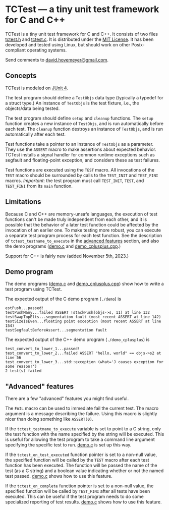 # TCTest — a tiny unit test framework for C and C++

TCTest is a tiny unit test framework for C and C++.  It consists of two
files [tctest.h](tctest.h) and [tctest.c](tctest.c).  It is distributed
under the [MIT License](https://opensource.org/licenses/MIT).  It has been
developed and tested using Linux, but should work on other Posix-compliant
operating systems.

Send comments to [david.hovemeyer@gmail.com](mailto:david.hovemeyer@gmail.com).

## Concepts

TCTest is modeled on [JUnit 4](https://junit.org/junit4/).

The test program should define a `TestObjs` data type (typically a
typedef for a struct type.)  An instance of `TestObjs` is the test
fixture, i.e., the objects/data being tested.

The test program should define `setup` and `cleanup` functions.
The `setup` function creates a new instance of `TestObjs`, and is run
automatically before each test.  The `cleanup` function destroys an
instance of `TestObjs`, and is run automatically after each test.

Test functions take a pointer to an instance of `TestObjs` as a parameter.
They use the `ASSERT` macro to make assertions about expected behavior.
TCTest installs a signal handler for common runtime exceptions such
as segfault and floating-point exception, and considers these as test
failures.

Test functions are executed using the `TEST` macro.  All invocations of
the `TEST` macro should be surrounded by calls to the `TEST_INIT` and
`TEST_FINI` macros.  *Important*: the test program must call `TEST_INIT`,
`TEST`, and `TEST_FINI` from its `main` function.

## Limitations

Because C and C++ are memory-unsafe languages, the execution of test
functions can't be made truly independent from each other, and it is
possible that the behavior of a later test function could be affected
by the invocation of an earlier one.  To make testing more robust, you
can execute a separate test program process for each test function.
See the description of `tctest_testname_to_execute` in the [advanced
features](#advanced-features) section, and also the demo programs
([demo.c](demo.c) and [demo\_cplusplus.cpp](demo_cplusplus.cpp).)

Support for C++ is fairly new (added November 5th, 2023.)

## Demo program

The demo programs ([demo.c](demo.c) and
[demo\_cplusplus.cpp](demo_cplusplus.cpp)) show how to write a test
program using TCTest.

The expected output of the C demo program (`./demo`) is

```
estPush...passed!
testPushMany...failed ASSERT !stackPush(objs->s, 11) at line 132
testSwapTopElts...segmentation fault (most recent ASSERT at line 142)
testSizeIsEven...floating point exception (most recent ASSERT at line 154)
testSegfaultBeforeAssert...segmentation fault
```

The expected output of the C++ demo program (`./demo_cplusplus`) is

```
test_convert_to_lower_1...passed!
test_convert_to_lower_2...failed ASSERT "hello, world" == objs->s2 at line 56
test_convert_to_lower_3...std::exception (what='J causes exception for some reason!')
2 test(s) failed
```

## "Advanced" features

There are a few "advanced" features you might find useful.

The `FAIL` macro can be used to immediate fail the current test.
The macro argument is a message describing the failure.  Using this
macro is slightly nicer than doing something like `ASSERT(0)`.

If the `tctest_testname_to_execute` variable is set to point to a C
string, only the test function with the name specified by the string
will be executed.  This is useful for allowing the test program to
take a command line argument specifying the specific test to run.
[demo.c](demo.c) is set up this way.

If the `tctest_on_test_executed` function pointer is set to a non-null
value, the specified function will be called by the `TEST` macro after
each test function has been executed. The function will be passed the name
of the test (as a C string) and a boolean value indicating whether or not
the named test passed.  [demo.c](demo.c) shows how to use this feature.

If the `tctest_on_complete` function pointer is set to a non-null value,
the specified function will be called by `TEST_FINI` after all tests
have been executed.  This can be useful if the test program needs to do
some specialized reporting of test results.  [demo.c](demo.c) shows how
to use this feature.
